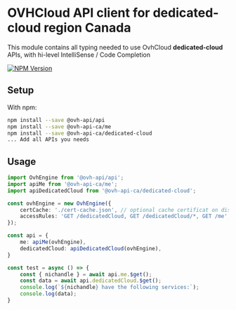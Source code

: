 # OVHCloud API client for **dedicated-cloud** region Canada

This module contains all typing needed to use OvhCloud **dedicated-cloud** APIs, with hi-level IntelliSense / Code Completion

[![NPM Version](https://img.shields.io/npm/v/@ovh-api-ca/dedicated-cloud.svg?style=flat)](https://www.npmjs.org/package/@ovh-api-ca/dedicated-cloud)

## Setup

With npm:

```bash
npm install --save @ovh-api/api
npm install --save @ovh-api-ca/me
npm install --save @ovh-api-ca/dedicated-cloud
... Add all APIs you needs
```

## Usage

```typescript
import OvhEngine from '@ovh-api/api';
import apiMe from '@ovh-api-ca/me';
import apiDedicatedCloud from '@ovh-api-ca/dedicated-cloud';

const ovhEngine = new OvhEngine({ 
    certCache: './cert-cache.json', // optional cache certificat on disk.
    accessRules: 'GET /dedicatedCloud, GET /dedicatedCloud/*, GET /me', // optional limit the requested privileges.
});

const api = {
    me: apiMe(ovhEngine),
    dedicatedCloud: apiDedicatedCloud(ovhEngine),
}

const test = async () => {
    const { nichandle } = await api.me.$get();
    const data = await api.dedicatedCloud.$get();
    console.log(`${nichandle} have the following services:`);
    console.log(data);
}
```

